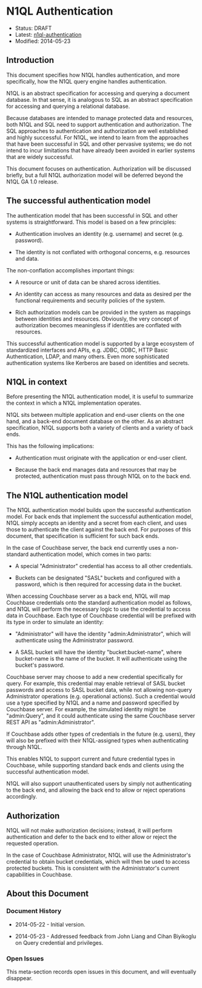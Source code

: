 # N1QL Authentication

* Status: DRAFT
* Latest: [n1ql-authentication](https://github.com/couchbase/query/blob/master/docs/n1ql-authentication.md)
* Modified: 2014-05-23

## Introduction

This document specifies how N1QL handles authentication, and more
specifically, how the N1QL query engine handles authentication.

N1QL is an abstract specification for accessing and querying a
document database. In that sense, it is analogous to SQL as an
abstract specification for accessing and querying a relational
database.

Because databases are intended to manage protected data and resources,
both N1QL and SQL need to support authentication and
authorization. The SQL approaches to authentication and authorization
are well established and highly successful. For N1QL, we intend to
learn from the approaches that have been successful in SQL and other
pervasive systems; we do not intend to incur limitations that have
already been avoided in earlier systems that are widely successful.

This document focuses on authentication. Authorization will be
discussed briefly, but a full N1QL authorization model will be
deferred beyond the N1QL GA 1.0 release.

## The successful authentication model

The authentication model that has been successful in SQL and other
systems is straightforward. This model is based on a few principles:

* Authentication involves an identity (e.g. username) and secret
  (e.g. password).

* The identity is not conflated with orthogonal concerns,
  e.g. resources and data.

The non-conflation accomplishes important things:

* A resource or unit of data can be shared across identities.

* An identity can access as many resources and data as desired per the
  functional requirements and security policies of the system.

* Rich authorization models can be provided in the system as mappings
  between identities and resources. Obviously, the very concept of
  authorization becomes meaningless if identities are conflated with
  resources.

This successful authentication model is supported by a large ecosystem
of standardized interfaces and APIs, e.g. JDBC, ODBC, HTTP Basic
Authentication, LDAP, and many others. Even more sophisticated
authentication systems like Kerberos are based on identities and
secrets.

## N1QL in context

Before presenting the N1QL authentication model, it is useful to
summarize the context in which a N1QL implementation operates.

N1QL sits between multiple application and end-user clients on the one
hand, and a back-end document database on the other. As an abstract
specification, N1QL supports both a variety of clients and a variety
of back ends.

This has the following implications:

* Authentication must originate with the application or end-user
  client.

* Because the back end manages data and resources that may be
  protected, authentication must pass through N1QL on to the back end.

## The N1QL authentication model

The N1QL authentication model builds upon the successful
authentication model. For back ends that implement the successful
authentication model, N1QL simply accepts an identity and a secret
from each client, and uses those to authenticate the client against
the back end. For purposes of this document, that specification is
sufficient for such back ends.

In the case of Couchbase server, the back end currently uses a
non-standard authentication model, which comes in two parts:

* A special "Administrator" credential has access to all other
  credentials.

* Buckets can be designated "SASL" buckets and configured with a
  password, which is then required for accessing data in the bucket.

When accessing Couchbase server as a back end, N1QL will map Couchbase
credentials onto the standard authentication model as follows, and
N1QL will perform the necessary logic to use the credential to access
data in Couchbase. Each type of Couchbase credential will be prefixed
with its type in order to simulate an identity:

* "Administrator" will have the identity "admin:Administrator", which
  will authenticate using the Administrator password.

* A SASL bucket will have the identity "bucket:bucket-name", where
  bucket-name is the name of the bucket. It will authenticate using
  the bucket's password.

Couchbase server may choose to add a new credential specifically for
query. For example, this credential may enable retrieval of SASL
bucket passwords and access to SASL bucket data, while not allowing
non-query Administrator operations (e.g. operational actions). Such a
credential would use a type specified by N1QL and a name and password
specified by Couchbase server. For example, the simulated identity
might be "admin:Query", and it could authenticate using the same
Couchbase server REST API as "admin:Administrator".

If Couchbase adds other types of credentials in the future
(e.g. users), they will also be prefixed with their N1QL-assigned
types when authenticating through N1QL.

This enables N1QL to support current and future credential types in
Couchbase, while supporting standard back ends and clients using the
successful authentication model.

N1QL will also support unauthenticated users by simply not
authenticating to the back end, and allowing the back end to allow or
reject operations accordingly.

## Authorization

N1QL will not make authorization decisions; instead, it will perform
authentication and defer to the back end to either allow or reject the
requested operation.

In the case of Couchbase Administrator, N1QL will use the
Administrator's credential to obtain bucket credentials, which will
then be used to access protected buckets. This is consistent with the
Administrator's current capabilities in Couchbase.

## About this Document

### Document History

* 2014-05-22 - Initial version.

* 2014-05-23 - Addressed feedback from John Liang and Cihan Biyikoglu
  on Query credential and privileges.

### Open Issues

This meta-section records open issues in this document, and will
eventually disappear.
